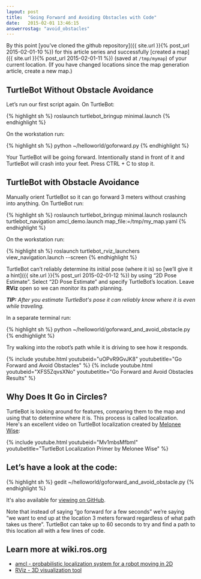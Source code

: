 ```yaml
---
layout: post
title:  "Going Forward and Avoiding Obstacles with Code"
date:   2015-02-01 13:46:15
answerrostag: "avoid_obstacles"
---
```


By this point [you’ve cloned the github repository]({{ site.url }}{% post_url 2015-02-01-10 %}) for this article series and successfully [created a map]({{ site.url }}{% post_url 2015-02-01-11 %}) (saved at `/tmp/mymap`) of your current location. (If you have changed locations since the map generation article, create a new map.)

## TurtleBot Without Obstacle Avoidance

Let’s run our first script again. On TurtleBot:

{% highlight sh %}
roslaunch turtlebot_bringup minimal.launch
{% endhighlight %}

On the workstation run:

{% highlight sh %}
python ~/helloworld/goforward.py
{% endhighlight %}

Your TurtleBot will be going forward. Intentionally stand in front of it and TurtleBot will crash into your feet. Press CTRL + C to stop it.

## TurtleBot with Obstacle Avoidance

Manually orient TurtleBot so it can go forward 3 meters without crashing into anything. On TurtleBot run:

{% highlight sh %}
roslaunch turtlebot_bringup minimal.launch
roslaunch turtlebot_navigation amcl_demo.launch map_file:=/tmp/my_map.yaml
{% endhighlight %}



On the workstation run:

{% highlight sh %}
roslaunch turtlebot_rviz_launchers view_navigation.launch --screen
{% endhighlight %}

TurtleBot can’t reliably determine its initial pose (where it is) so [we’ll give it a hint]({{ site.url }}{% post_url 2015-02-01-12 %}) by using “2D Pose Estimate”. Select “2D Pose Estimate” and specify TurtleBot’s location. Leave **RViz** open so we can monitor its path planning. 

***TIP:** After you estimate TurtleBot's pose it can reliably know where it is even while traveling.*

In a separate terminal run:

{% highlight sh %}
python ~/helloworld/goforward_and_avoid_obstacle.py
{% endhighlight %}

Try walking into the robot’s path while it is driving to see how it responds.

{% include youtube.html youtubeid="uOPvR9GvJK8" youtubetitle="Go Forward and Avoid Obstacles" %}
{% include youtube.html youtubeid="XFS5ZqvsXNo" youtubetitle="Go Forward and Avoid Obstacles Results" %}

## Why Does It Go in Circles?

TurtleBot is looking around for features, comparing them to the map and using that to determine where it is. This process is called localization. Here's an excellent video on TurtleBot localization created by [Melonee Wise](http://www.meloneewise.com):

{% include youtube.html youtubeid="Mv1mbsMfbmI" youtubetitle="TurtleBot Localization Primer by Melonee Wise" %}

## Let’s have a look at the code:

{% highlight sh %}
gedit ~/helloworld/goforward_and_avoid_obstacle.py
{% endhighlight %}

It's also available for [viewing on GitHub](https://github.com/markwsilliman/turtlebot/blob/master/goforward_and_avoid_obstacle.py).

Note that instead of saying “go forward for a few seconds” we’re saying “we want to end up at the location 3 meters forward regardless of what path takes us there”. TurtleBot can take up to 60 seconds to try and find a path to this location all with a few lines of code.

## Learn more at wiki.ros.org

* [amcl - probabilistic localization system for a robot moving in 2D](http://wiki.ros.org/amcl)
* [RViz - 3D visualization tool](http://wiki.ros.org/rviz)
